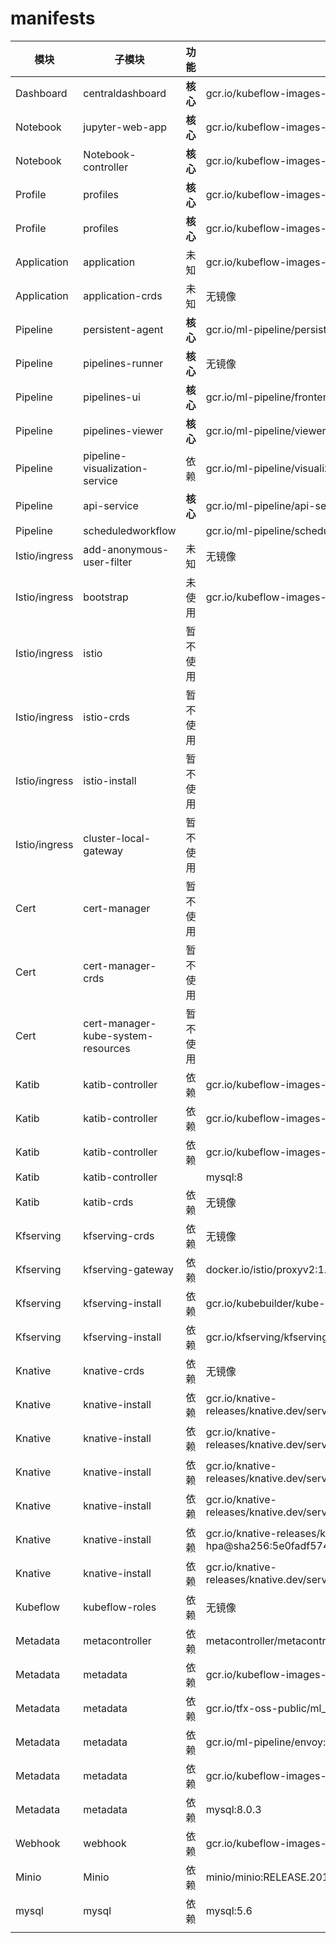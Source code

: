 # manifests



| 模块          | 子模块                             | 功能     | 镜像（kubeflow1.0.2）                                        | 编译(arm) | 运行（arm） | 编译（x86） | 运行（x86） | 镜像（kubeflow1.1.0） | 备注 |
| ------------- | ---------------------------------- | -------- | ------------------------------------------------------------ | --------- | ----------- | ----------- | ----------- | --------------------- | ---- |
| Dashboard     | centraldashboard                   | **核心** | gcr.io/kubeflow-images-public/centraldashboard:v1.0.0-g3ec0de71 | ✅         | ✅           | ✅           | ✅           |                       |      |
| Notebook      | jupyter-web-app                    | **核心** | gcr.io/kubeflow-images-public/jupyter-web-app:v0.5.0         | ✅         | ✅           | ✅           | ✅           |                       |      |
| Notebook      | Notebook-controller                | **核心** | gcr.io/kubeflow-images-public/notebook-controller:v20190614-v0-160-g386f2749-e3b0c4 | ✅         | ✅           | ✅           | ✅           |                       |      |
| Profile       | profiles                           | **核心** | gcr.io/kubeflow-images-public/profile-controller:v20190619-v0-219-gbd3daa8c-dirty-1ced0e | ✅         | ❌           | ✅           | ✅           |                       |      |
| Profile       | profiles                           | **核心** | gcr.io/kubeflow-images-public/kfam:v20190612-v0-170-ga06cdb79-dirty-a33ee4 | ✅         | ✅           | ✅           | ✅           |                       |      |
| Application   | application                        | 未知     | gcr.io/kubeflow-images-public/kubernetes-sigs/application:1.0-beta | ✅         | ❌           | ✅           | ✅           |                       |      |
| Application   | application-crds                   | 未知     | 无镜像                                                       |           |             |             |             |                       |      |
| Pipeline      | persistent-agent                   | **核心** | gcr.io/ml-pipeline/persistenceagent:0.2.5                    | ✅         | 待测试      | ✅           | ✅           |                       |      |
| Pipeline      | pipelines-runner                   | **核心** | 无镜像                                                       |           |             |             |             |                       |      |
| Pipeline      | pipelines-ui                       | **核心** | gcr.io/ml-pipeline/frontend                                  | ✅         | 待测试      | ✅           | ✅           |                       |      |
| Pipeline      | pipelines-viewer                   | **核心** | gcr.io/ml-pipeline/viewer-crd-controller:0.1.31              | ✅         | 待测试      | ✅           | ✅           |                       |      |
| Pipeline      | pipeline-visualization-service     | 依赖     | gcr.io/ml-pipeline/visualization-server:0.2.5                | ❌         | ❌           | ✅           | ✅           |                       |      |
| Pipeline      | api-service                        | **核心** | gcr.io/ml-pipeline/api-server:0.2.5                          | ❌         | ❌           | ✅           | ✅           |                       |      |
| Pipeline      | scheduledworkflow                  |          | gcr.io/ml-pipeline/scheduledworkflow:0.2.5                   | ✅         | ❌           | ✅           | ✅           |                       |      |
| Istio/ingress | add-anonymous-user-filter          | 未知     | 无镜像                                                       |           |             |             |             |                       |      |
| Istio/ingress | bootstrap                          | 未使用   | gcr.io/kubeflow-images-public/ingress-setup:latest           |           |             |             |             |                       |      |
| Istio/ingress | istio                              | 暂不使用 |                                                              |           |             |             |             |                       |      |
| Istio/ingress | istio-crds                         | 暂不使用 |                                                              |           |             |             |             |                       |      |
| Istio/ingress | istio-install                      | 暂不使用 |                                                              |           |             |             |             |                       |      |
| Istio/ingress | cluster-local-gateway              | 暂不使用 |                                                              |           |             |             |             |                       |      |
| Cert          | cert-manager                       | 暂不使用 |                                                              |           |             |             |             |                       |      |
| Cert          | cert-manager-crds                  | 暂不使用 |                                                              |           |             |             |             |                       |      |
| Cert          | cert-manager-kube-system-resources | 暂不使用 |                                                              |           |             |             |             |                       |      |
| Katib         | katib-controller                   | 依赖     | gcr.io/kubeflow-images-public/katib/v1alpha3/katib-controller:v0.8.0 |           |             |             |             |                       |      |
| Katib         | katib-controller                   | 依赖     | gcr.io/kubeflow-images-public/katib/v1alpha3/katib-db-manager:v0.8.0 |           |             |             |             |                       |      |
| Katib         | katib-controller                   | 依赖     | gcr.io/kubeflow-images-public/katib/v1alpha3/katib-ui:v0.8.0 |           |             |             |             |                       |      |
| Katib         | katib-controller                   |          | mysql:8                                                      |           |             |             |             |                       |      |
| Katib         | katib-crds                         | 依赖     | 无镜像                                                       |           |             |             |             |                       |      |
| Kfserving     | kfserving-crds                     | 依赖     | 无镜像                                                       |           |             |             |             |                       |      |
| Kfserving     | kfserving-gateway                  | 依赖     | docker.io/istio/proxyv2:1.1.6                                |           |             |             |             |                       |      |
| Kfserving     | kfserving-install                  | 依赖     | gcr.io/kubebuilder/kube-rbac-proxy:v0.4.0                    |           |             |             |             |                       |      |
| Kfserving     | kfserving-install                  | 依赖     | gcr.io/kfserving/kfserving-controller:0.2.2                  |           |             |             |             |                       |      |
| Knative       | knative-crds                       | 依赖     | 无镜像                                                       |           |             |             |             |                       |      |
| Knative       | knative-install                    | 依赖     | gcr.io/knative-releases/knative.dev/serving/cmd/controller@sha256:5ca13e5b3ce5e2819c4567b75c0984650a57272ece44bc1dabf930f9fe1e19a1 |           |             |             |             |                       |      |
| Knative       | knative-install                    | 依赖     | gcr.io/knative-releases/knative.dev/serving/cmd/webhook@sha256:1ef3328282f31704b5802c1136bd117e8598fd9f437df8209ca87366c5ce9fcb |           |             |             |             |                       |      |
| Knative       | knative-install                    | 依赖     | gcr.io/knative-releases/knative.dev/serving/cmd/networking/istio@sha256:727a623ccb17676fae8058cb1691207a9658a8d71bc7603d701e23b1a6037e6c |           |             |             |             |                       |      |
| Knative       | knative-install                    | 依赖     | gcr.io/knative-releases/knative.dev/serving/cmd/autoscaler@sha256:ef1f01b5fb3886d4c488a219687aac72d28e72f808691132f658259e4e02bb27 |           |             |             |             |                       |      |
| Knative       | knative-install                    | 依赖     | gcr.io/knative-releases/knative.dev/serving/cmd/autoscaler-hpa@sha256:5e0fadf574e66fb1c893806b5c5e5f19139cc476ebf1dff9860789fe4ac5f545 |           |             |             |             |                       |      |
| Knative       | knative-install                    | 依赖     | gcr.io/knative-releases/knative.dev/serving/cmd/activator@sha256:8e606671215cc029683e8cd633ec5de9eabeaa6e9a4392ff289883304be1f418 |           |             |             |             |                       |      |
| Kubeflow      | kubeflow-roles                     | 依赖     | 无镜像                                                       |           |             |             |             | M                     |      |
| Metadata      | metacontroller                     | 依赖     | metacontroller/metacontroller:v0.3.0                         |           |             |             |             |                       |      |
| Metadata      | metadata                           | 依赖     | gcr.io/kubeflow-images-public/metadata:v0.1.11               |           |             |             |             |                       |      |
| Metadata      | metadata                           | 依赖     | gcr.io/tfx-oss-public/ml_metadata_store_server:v0.21.1       |           |             |             |             |                       |      |
| Metadata      | metadata                           | 依赖     | gcr.io/ml-pipeline/envoy:metadata-grpc                       |           |             |             |             |                       |      |
| Metadata      | metadata                           | 依赖     | gcr.io/kubeflow-images-public/metadata-frontend:v0.1.8       |           |             |             |             |                       |      |
| Metadata      | metadata                           | 依赖     | mysql:8.0.3                                                  |           |             |             |             |                       |      |
| Webhook       | webhook                            | 依赖     | gcr.io/kubeflow-images-public/admission-webhook:v20190520-v0-139-gcee39dbc-dirty-0d8f4c |           |             |             |             |                       |      |
| Minio         | Minio                              | 依赖     | minio/minio:RELEASE.2018-02-09T22-40-05Z                     |           |             |             |             |                       |      |
| mysql         | mysql                              | 依赖     | mysql:5.6                                                    |           |             |             |             |                       |      |
|               |                                    |          |                                                              |           |             |             |             |                       |      |



